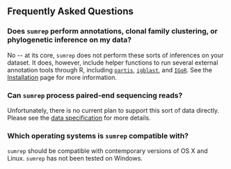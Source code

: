 ## Frequently Asked Questions

### Does `sumrep` perform annotations, clonal family clustering, or phylogenetic inference on my data?

No -- at its core, `sumrep` does not perform these sorts of inferences on your dataset.
It does, however, include helper functions to run several external annotation tools through R, including [`partis`](https://github.com/psathyrella/partis), [`igblast`](https://www.ncbi.nlm.nih.gov/igblast/), and [`IGoR`](https://github.com/qmarcou/IGoR).
See the [Installation](installation.md) page for more information.

### Can `sumrep` process paired-end sequencing reads?

Unfortunately, there is no current plan to support this sort of data directly.
Please see the [data specification](extended_documentation.md#data-specification) for more details.

### Which operating systems is `sumrep` compatible with?

`sumrep` should be compatible with contemporary versions of OS X and Linux.
`sumrep` has not been tested on Windows.
